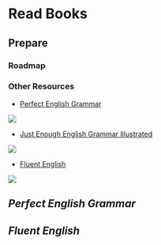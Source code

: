 # Read Books

## Prepare

### Roadmap


### Other Resources

- [Perfect English Grammar](https://zz.etocs.us.kg/book/2857818/028932/perfect-english-grammar.html)

<div class="center"><img src="https://imagebank-0.oss-cn-beijing.aliyuncs.com/VS-PicGo/2024-07-03-23-40-31_OutlineOfGrammar_.jpg"/></div>

- [Just Enough English Grammar Illustrated](https://zz.etocs.us.kg/book/633899/578961/just-enough-english-grammar-illustrated.html)

<div class="center"><img src="https://imagebank-0.oss-cn-beijing.aliyuncs.com/VS-PicGo/2024-07-03-23-42-15_OutlineOfGrammar_.jpg"/></div>

- [Fluent English](https://zz.etocs.us.kg/book/729659/cd97d2/fluent-english-perfect-natural-speech-sharpen-your-grammar-master-idiomatic-expressions-speak-fl.html)

<div class="center"><img src="https://imagebank-0.oss-cn-beijing.aliyuncs.com/VS-PicGo/2024-07-03-23-44-53_OutlineOfGrammar_.jpg"/></div>

## *Perfect English Grammar*

## *Fluent English*